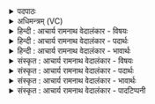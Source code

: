 <details><summary>पदपाठः</summary>

अ꣡स्य꣢। इत्। इ꣡न्द्रः꣢꣯। म꣡देषु꣢꣯। आ। ग्रा꣣भ꣢म्। गृ꣣भ्णाति। सानसि꣢म्। व꣡ज्र꣢꣯म्। च꣣। वृ꣡ष꣢꣯णम्। भ꣣रत्। स꣢म्। अ꣣प्सुजि꣢त्। अ꣣प्सु। जि꣢त्। ६९६।
</details>

<details><summary>अधिमन्त्रम् (VC)</summary>

- पवमानः सोमः
- अग्निश्चाक्षुषः
- उष्णिक्
- ऋषभः
</details>

<details><summary>हिन्दी : आचार्य रामनाथ वेदालंकार - विषयः</summary>

अगले मन्त्र में पुनः उसी विषय का वर्णन करते हैं।
</details>

<details><summary>हिन्दी : आचार्य रामनाथ वेदालंकार - पदार्थः</summary>

पदार्थान्वयभाषाः -  (अस्य इत्) इस ज्ञान-कर्म-उपासना रूप सोमरस के ही (मदेषु) उत्साहों में (इन्द्रः) वीर मनुष्य (सानसिम्) ग्रहण करने योग्य (ग्राभम्) धनुष् को (आ गृभ्णाति) थामता है, (च) और (अप्सुजित्) समुद्र के जल में तथा अन्तरिक्ष में भी शत्रु को जीतनेवाला वह वीर (वृषणम्) गोली या गोले बरसानेवाले (वज्रम्) बन्दूक,तोप आदि सुदृढ़ हथियार का (संभरत्) संधान कर लेता है ॥३॥
</details>

<details><summary>हिन्दी : आचार्य रामनाथ वेदालंकार - भावार्थः</summary>

भावार्थभाषाः -  ज्ञान-कर्म-उपासना रूप दिव्य सोमरस के पान से अपूर्व उत्साहवान् होकर मनुष्य भूमि,जल,आकाश कहीं भी विद्यमान दुर्दान्त शत्रुओं को भी जीतने में समर्थ हो जाता है ॥३॥
</details>

<details><summary>संस्कृत : आचार्य रामनाथ वेदालंकार - विषयः</summary>

अथ पुनस्तमेव विषयमाह।
</details>

<details><summary>संस्कृत : आचार्य रामनाथ वेदालंकार - पदार्थः</summary>

पदार्थान्वयभाषाः -  (अस्य इत्) अस्य ज्ञानकर्मोपासनारूपस्य सोमरसस्य एव (मदेषु) उत्साहेषु (इन्द्रः) वीरो जनः (सानसिम्) संभजनीयम् (ग्राभम्) ग्रहीतव्यं धनुः।[गृह्यते इति ग्राहः,स एव ग्राभः,‘हृग्रहोर्भश्छन्दसि’ इति हस्य भः।] (आ गृभ्णाति) आगृह्णाति।[ग्रह धातोः पूर्ववद् हस्य भः।] (च) किञ्च, (अप्सुजित्) समुद्रजलेषु अन्तरिक्षे चापि शत्रूणां जेता स वीरः।[आपः इति अन्तरिक्षनाम उदकनाम च। निघं० १।३,१।१२।] (वृषणम्) गुलिकानां गोलकानां वा वर्षकम् (वज्रम्) भुशुण्डीशतघ्न्यादिकम् वज्रायुधम् (संभरत्) संदधाति ॥३॥
</details>

<details><summary>संस्कृत : आचार्य रामनाथ वेदालंकार - भावार्थः</summary>

भावार्थभाषाः -  ज्ञानकर्मोपासनारूपस्य दिव्यस्य सोमरसस्य पानादपूर्वोत्साहसम्पन्नो नरो भुवि वा जले वान्तरिक्षे वा क्वापि विद्यमानान् दुर्दान्तानपि रिपून् जेतुं पारयति ॥३॥
</details>

<details><summary>संस्कृत : आचार्य रामनाथ वेदालंकार - पादटिप्पनी</summary>

टिप्पणी:   १. ऋ० ९।१०६।३,गृभ्णीत इति भेदः।
</details>